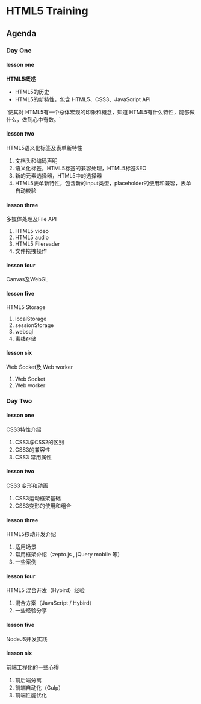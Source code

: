 HTML5 Training
==========================

## Agenda

### Day One

#### lesson one

<b>HTML5概述</b>
<ul>
	<li>HTML5的历史	</li>
	<li>HTML5的新特性，包含 HTML5、CSS3、JavaScript API</li>
</ul>
`使其对 HTML5有一个总体宏观的印象和概念，知道 HTML5有什么特性，能够做什么，做到心中有数。`


#### lesson two

HTML5语义化标签及表单新特性
1. 文档头和编码声明
2. 语义化标签，HTML5标签的兼容处理，HTML5标签SEO
3. 新的元素选择器，HTML5中的选择器
4. HTML5表单新特性，包含新的input类型，placeholder的使用和兼容，表单自动校验


#### lesson three

多媒体处理及File API
1.	HTML5 video
2.	HTML5 audio
3.	HTML5 Filereader
4.	文件拖拽操作


#### lesson four

Canvas及WebGL

#### lesson five

HTML5 Storage
1.	localStorage
2.	sessionStorage
3.	websql
4.	离线存储


#### lesson six

Web Socket及 Web worker
1.	Web Socket
2.	Web worker


### Day Two

#### lesson one

CSS3特性介绍
1. CSS3与CSS2的区别
2. CSS3的兼容性
3. CSS3 常用属性


#### lesson two

CSS3 变形和动画
1. CSS3运动框架基础
2. CSS3变形的使用和组合


#### lesson three

HTML5移动开发介绍
1.	适用场景
2.	常用框架介绍（zepto.js , jQuery mobile 等）
3.	一些案例


#### lesson four

HTML5 混合开发（Hybird）经验
1.	混合方案（JavaScript / Hybird）
2.	一些经验分享


#### lesson five

NodeJS开发实践

#### lesson six

前端工程化的一些心得
1.	前后端分离
2.	前端自动化（Gulp）
3.	前端性能优化






